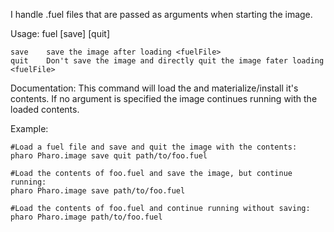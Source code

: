 I handle .fuel files that are passed as arguments when starting the image. 

Usage: fuel [save] [quit] <fuelFile>
 
	save    save the image after loading <fuelFile>
	quit    Don't save the image and directly quit the image fater loading <fuelFile>
	
Documentation:
This command will load the <fuelFile> and materialize/install it's contents. If no argument is specified the image continues running with the loaded contents.


Example:

	#Load a fuel file and save and quit the image with the contents:
	pharo Pharo.image save quit path/to/foo.fuel

	#Load the contents of foo.fuel and save the image, but continue running:
	pharo Pharo.image save path/to/foo.fuel
	
	#Load the contents of foo.fuel and continue running without saving:
	pharo Pharo.image path/to/foo.fuel
